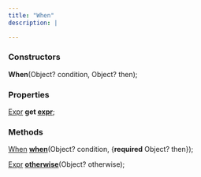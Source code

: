 ```yaml
---
title: "When"
description: |

---
```




### Constructors
<dl>
<dt>

<span class="dart-code"><strong>When</strong>(<span class="nobr">Object? condition</span>, <span class="nobr">Object? then</span>);</span>
</dt>
</dl>

### Properties
<dl>
<dt>

<span class="dart-code">[Expr] <strong>get [expr](expr)</strong>;</span>
</dt>
</dl>

### Methods
<dl>
<dt>

<span class="dart-code">[When] [<strong>when](when)</strong>(<span class="nobr">Object? condition</span>, {<span class="nobr"><strong>required</strong> Object? then</span>});</span>
</dt>
<dt>

<span class="dart-code">[Expr] [<strong>otherwise](otherwise)</strong>(<span class="nobr">Object? otherwise</span>);</span>
</dt>
</dl>



[Expr]: /reference/classes/expr
[When]: /reference/classes/when